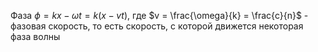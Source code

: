 Фаза $\phi = kx - \omega t = k(x - vt)$, где $v = \frac{\omega}{k} = \frac{c}{n}$ - фазовая скорость, то есть скорость, с которой движется некоторая фаза волны

